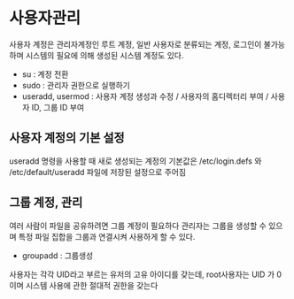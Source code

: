 # 사용자관리

사용자 계정은 관리자계정인 루트 계정, 일반 사용자로 분류되는 계정, 로그인이 불가능하며 시스템의 필요에 의해 생성된 시스템 계정도 있다. 

- su : 계정 전환    
- sudo : 관리자 권한으로 실행하기   
- useradd, usermod : 사용자 계정 생성과 수정 / 사용자의 홈디렉터리 부여 / 사용자 ID, 그룹 ID 부여

## 사용자 계정의 기본 설정 
useradd 명령을 사용할 때 새로 생성되는 계정의 기본값은 /etc/login.defs 와 /etc/default/useradd 파일에 저장된 설정으로 주어짐 


## 그룹 계정, 관리

여러 사람이 파일을 공유하려면 그룹 계정이 필요하다
관리자는 그룹을 생성할 수 있으며 특정 파일 집합을 그룹과 연결시켜 사용하게 할 수 있다. 

- groupadd : 그룹생성

사용자는 각각 UID라고 부르는 유저의 고유 아이디를 갖는데, root사용자는 UID 가 0이며 시스템 사용에 관한 절대적 권한을 갖는다

